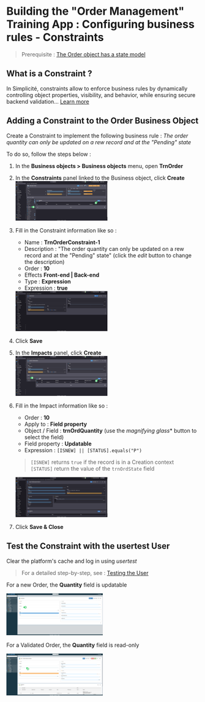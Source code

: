 # Building the "Order Management" Training App : Configuring business rules - Constraints

> Prerequisite : [The Order object has a state model](/lesson/tutorial/expanding/states)

## What is a Constraint ?

In Simplicité, constraints allow to enforce business rules by dynamically controlling object properties, visibility, and behavior, while ensuring secure backend validation... [Learn more](/lesson/docs/platform/businessobjects/constraints)

## Adding a Constraint to the Order Business Object

Create a Constraint to implement the following business rule : 
*The order quantity can only be updated on a rew record and at the "Pending" state*

To do so, follow the steps below : 
1. In the **Business objects > Business objects** menu, open **TrnOrder**
2. In the **Constraints** panel linked to the Business object, click **Create**  
    <img src="constraint-panel.png" alt="constraint-panel" width="50%"/>
3. Fill in the Constraint information like so :
    - Name : **TrnOrderConstraint-1**
    - Description : "The order quantity can only be updated on a rew record and at the "Pending" state" (click the *edit* button to change the description)
    - Order : **10**
    - Effects **Front-end | Back-end**
    - Type : **Expression**
    - Expression : **true**  
    <img src="constraint-values.png" alt="constraint-values" width="50%"/>
4. Click **Save**
5. In the **Impacts** panel, click **Create**  
    <img src="impacts-panel.png" alt="impacts-panel" width="50%"/>
6. Fill in the Impact information like so : 
    - Order : **10**
    - Apply to : **Field property**
    - Object / Field : **trnOrdQuantity** (use the *magnifying glass** button to select the field)
    - Field property : **Updatable**
    - Expression : `[ISNEW] || [STATUS].equals("P")`
    > `[ISNEW]` returns `true` if the record is in a Creation context  
    > `[STATUS]` return the value of the `trnOrdState` field  

    <img src="impact-values.png" alt="impacts-panel" width="50%"/>

7. Click **Save & Close** 

## Test the Constraint with the usertest User

Clear the platform's cache and log in using *usertest*
> For a detailed step-by-step, see : [Testing the User](/lesson/tutorial/getting-started/user#activating-and-testing-the-user)

<div class="success">
    <p>For a new Order, the <b>Quantity</b> field is updatable</p>
    <img src="success-updatable.png" alt="updatable" width="50%"/>
    <p>For a Validated Order, the <b>Quantity</b> field is read-only</p>
    <img src="success-readonly.png" alt="readonly" width="50%"/>
</div>
